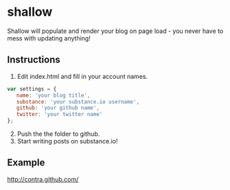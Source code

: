 shallow
=======

Shallow will populate and render your blog on page load - you never have to mess with updating anything!

## Instructions

1. Edit index.html and fill in your account names.

```javascript
var settings = {
   name: 'your blog title',
   substance: 'your substance.io username',
   github: 'your github name',
   twitter: 'your twitter name'
};
```

2. Push the the folder to github.
3. Start writing posts on substance.io!

## Example

http://contra.github.com/